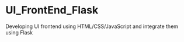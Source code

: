 # UI_FrontEnd_Flask
Developing UI frontend using HTML/CSS/JavaScript and integrate  them using Flask
